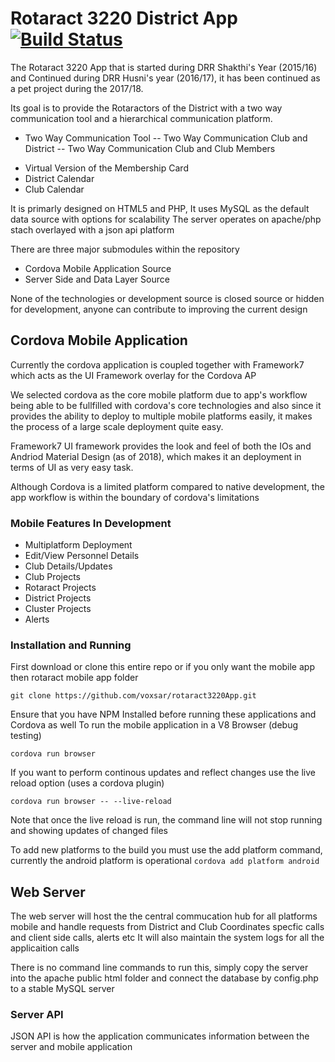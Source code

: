 # Rotaract 3220 District App [![Build Status](https://travis-ci.org/electron/electron-apps.svg?branch=master)](https://travis-ci.org/electron/electron-apps)
The Rotaract 3220 App that is started during DRR Shakthi's Year (2015/16) and Continued during DRR Husni's year (2016/17), it has been continued as a pet project during the 2017/18.

Its goal is to provide the Rotaractors of the District with a two way communication tool and a hierarchical communication platform.
* Two Way Communication Tool
-- Two Way Communication Club and District
-- Two Way Communication Club and Club Members
- Virtual Version of the Membership Card
- District Calendar
- Club Calendar

It is primarly designed on HTML5 and PHP, It uses MySQL as the default data source with options for scalability
The server operates on apache/php stach overlayed with a json api platform

There are three major submodules within the repository
- Cordova Mobile Application Source
- Server Side and Data Layer Source

None of the technologies or development source is closed source or hidden for development, anyone can contribute to improving the current design

## Cordova Mobile Application

Currently the cordova application is coupled together with Framework7 which acts as the UI Framework overlay for the Cordova AP
 
We selected cordova as the core mobile platform due to app's workflow being able to be fullfilled with cordova's core technologies and also since it provides the ability to deploy to multiple mobile platforms easily, it makes the process of a large scale deployment quite easy.
 
Framework7 UI framework provides the look and feel of both the IOs and Andriod Material Design (as of 2018), which makes it an deployment in terms of UI as very easy task.
 
 Although Cordova is a limited platform compared to native development, the app workflow is within the boundary of cordova's limitations
 
 ### Mobile Features In Development
 - Multiplatform Deployment
 - Edit/View Personnel Details
 - Club Details/Updates
 - Club Projects
 - Rotaract Projects
 - District Projects
 - Cluster Projects
 - Alerts
 
 ### Installation and Running
 
 First download or clone this entire repo or if you only want the mobile app then rotaract mobile app folder
 
 `
 git clone https://github.com/voxsar/rotaract3220App.git
 `
 
 Ensure that you have NPM Installed before running these applications and Cordova as well
 To run the mobile application in a V8 Browser (debug testing)
 
 `
 cordova run browser
 `
 
 If you want to perform continous updates and reflect changes use the live reload option (uses a cordova plugin)
 
 `
 cordova run browser -- --live-reload
 `
 
 Note that once the live reload is run, the command line will not stop running and showing updates of changed files
 
 To add new platforms to the build you must use the add platform command, currently the android platform is operational
 `
 cordova add platform android
 `
 
 ## Web Server
 The web server will host the the central commucation hub for all platforms mobile and handle requests from District and Club Coordinates specfic calls and client side calls, alerts etc
 It will also maintain the system logs for all the applicaition calls
 
 There is no command line commands to run this, simply copy the server into the apache public html folder and connect the database by config.php to a stable MySQL server
 
 ### Server API
JSON API is how the application communicates information between the server and mobile application
